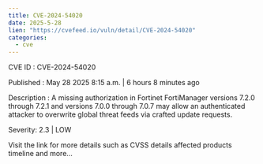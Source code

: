 ```yaml
---
title: CVE-2024-54020
date: 2025-5-28
lien: "https://cvefeed.io/vuln/detail/CVE-2024-54020"
categories:
  - cve
---
```


CVE ID : CVE-2024-54020

Published :  May 28
2025
8:15 a.m. | 6 hours
8 minutes ago

Description : A missing authorization in Fortinet FortiManager versions 7.2.0 through 7.2.1
and versions 7.0.0 through 7.0.7 may allow an authenticated attacker to overwrite global threat feeds via crafted update requests.

Severity: 2.3 | LOW

Visit the link for more details
such as CVSS details
affected products
timeline
and more...

